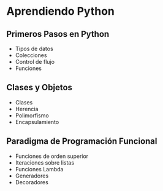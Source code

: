 #  Aprendiendo Python



## Primeros Pasos en Python
- Tipos de datos
- Colecciones
- Control de flujo 
- Funciones

## Clases y Objetos
- Clases
- Herencia
- Polimorfismo
- Encapsulamiento

## Paradigma de Programación Funcional
- Funciones de orden superior
- Iteraciones sobre listas
- Funciones Lambda
- Generadores
- Decoradores

